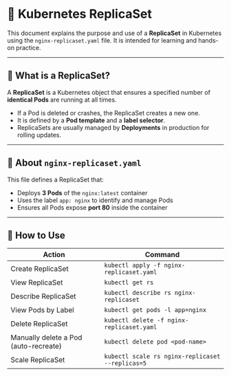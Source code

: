 # 📘 Kubernetes ReplicaSet 

This document explains the purpose and use of a **ReplicaSet** in Kubernetes using the `nginx-replicaset.yaml` file. It is intended for learning and hands-on practice.

---

## 🧠 What is a ReplicaSet?

A **ReplicaSet** is a Kubernetes object that ensures a specified number of **identical Pods** are running at all times.

- If a Pod is deleted or crashes, the ReplicaSet creates a new one.
- It is defined by a **Pod template** and a **label selector**.
- ReplicaSets are usually managed by **Deployments** in production for rolling updates.

---

## 📄 About `nginx-replicaset.yaml`

This file defines a ReplicaSet that:

- Deploys **3 Pods** of the `nginx:latest` container
- Uses the label `app: nginx` to identify and manage Pods
- Ensures all Pods expose **port 80** inside the container

---

## 🚀 How to Use

| Action                                | Command                                          |
| ------------------------------------- | ------------------------------------------------ |
| Create ReplicaSet                     | `kubectl apply -f nginx-replicaset.yaml`         |
| View ReplicaSet                       | `kubectl get rs`                                 |
| Describe ReplicaSet                   | `kubectl describe rs nginx-replicaset`           |
| View Pods by Label                    | `kubectl get pods -l app=nginx`                  |
| Delete ReplicaSet                     | `kubectl delete -f nginx-replicaset.yaml`        |
| Manually delete a Pod (auto-recreate) | `kubectl delete pod <pod-name>`                  |
| Scale ReplicaSet                      | `kubectl scale rs nginx-replicaset --replicas=5` |
